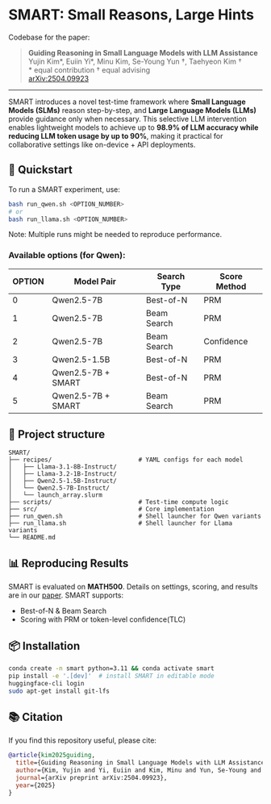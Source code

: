 # SMART: Small Reasons, Large Hints

Codebase for the paper:
> **Guiding Reasoning in Small Language Models with LLM Assistance**  
> Yujin Kim\*, Euiin Yi\*, Minu Kim, Se-Young Yun $\dagger$, Taehyeon Kim $\dagger$ <br>
> \* equal contribution $\dagger$ equal advising <br>
> [arXiv:2504.09923](https://arxiv.org/abs/2504.09923)

---

SMART introduces a novel test-time framework where **Small Language Models (SLMs)** reason step-by-step, and **Large Language Models (LLMs)** provide guidance only when necessary. This selective LLM intervention enables lightweight models to achieve up to **98.9% of LLM accuracy while reducing LLM token usage by up to 90%**, making it practical for collaborative settings like on-device + API deployments.

## 🚀 Quickstart

To run a SMART experiment, use:

```bash
bash run_qwen.sh <OPTION_NUMBER>
# or
bash run_llama.sh <OPTION_NUMBER>
```
Note: Multiple runs might be needed to reproduce performance. 

### Available options (for Qwen):
| OPTION | Model Pair            | Search Type | Score Method |
|--------|------------------------|-------------|---------------|
| 0      | Qwen2.5-7B            | Best-of-N   | PRM           |
| 1      | Qwen2.5-7B            | Beam Search | PRM           |
| 2      | Qwen2.5-7B            | Beam Search | Confidence    |
| 3      | Qwen2.5-1.5B          | Best-of-N   | PRM           |
| 4      | Qwen2.5-7B + SMART    | Best-of-N   | PRM           |
| 5      | Qwen2.5-7B + SMART    | Beam Search | PRM           |

## 📁 Project structure
```
SMART/
├── recipes/                        # YAML configs for each model
│   ├── Llama-3.1-8B-Instruct/
│   ├── Llama-3.2-1B-Instruct/
│   ├── Qwen2.5-1.5B-Instruct/
│   └── Qwen2.5-7B-Instruct/
│   └── launch_array.slurm
├── scripts/                        # Test-time compute logic
├── src/                            # Core implementation
├── run_qwen.sh                     # Shell launcher for Qwen variants
├── run_llama.sh                    # Shell launcher for Llama variants
└── README.md
```

## 📊 Reproducing Results
SMART is evaluated on **MATH500**. Details on settings, scoring, and results are in our [paper](https://arxiv.org/abs/2504.09923). SMART supports:
- Best-of-N & Beam Search
- Scoring with PRM or token-level confidence(TLC)

## 📦 Installation
```bash
conda create -n smart python=3.11 && conda activate smart
pip install -e '.[dev]'  # install SMART in editable mode
huggingface-cli login
sudo apt-get install git-lfs
```

## 📚 Citation
If you find this repository useful, please cite:
```bibtex
@article{kim2025guiding,
  title={Guiding Reasoning in Small Language Models with LLM Assistance},
  author={Kim, Yujin and Yi, Euiin and Kim, Minu and Yun, Se-Young and Kim, Taehyeon},
  journal={arXiv preprint arXiv:2504.09923},
  year={2025}
}
```
